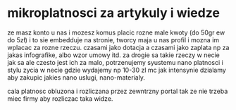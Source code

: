 # mikroplatnosci za artykuly i wiedze

ze masz konto u nas i mozesz komus placic rozne male kwoty (do 50gr ew do 5zł) i to sie embedduje na stronie, tworcy maja u nas profil i mozna im wplacac za rozne rzeczu. czasami jako dotacja a czasami jako zaplata np za jakas infografike, albo wzor umowy itd. za drogie sa takie rzeczy w necie jak sa ale czesto jest ich za malo, potrzenujemy syustemu nano platnosci i stylu zycia w necie gdzie wydajemy np 10-30 zl mc jak intensynie dzialamy aby zakupic jakies nano uslugi, nano-materialy.

cala platnosc obluzona i rozliczana przez zewntrzny portal tak ze nie trzeba miec firmy aby rozliczac taka widze.  